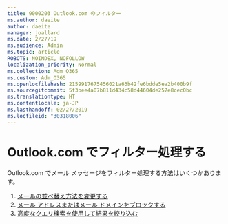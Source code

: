```yaml
---
title: 9000203 Outlook.com のフィルター
ms.author: daeite
author: daeite
manager: joallard
ms.date: 2/27/19
ms.audience: Admin
ms.topic: article
ROBOTS: NOINDEX, NOFOLLOW
localization_priority: Normal
ms.collection: Adm_O365
ms.custom: Adm_O365
ms.openlocfilehash: 2159917675456021a63b42fe6bdde5ea2b400b9f
ms.sourcegitcommit: 5f3bee4a07b811d434c58d44604de257e8cec0bc
ms.translationtype: HT
ms.contentlocale: ja-JP
ms.lasthandoff: 02/27/2019
ms.locfileid: "30318006"
---
```

# <a name="filtering-in-outlookcom"></a>Outlook.com でフィルター処理する

Outlook.com でメール メッセージをフィルター処理する方法はいくつかあります。

1. [メールの並べ替え方法を変更する](https://support.office.com/article/e650ae23-b558-4fbf-bdd1-73268f6852b7)
2. [メール アドレスまたはメール ドメインをブロックする](https://support.office.com/article/afba1c94-77bb-4f50-8b85-057cf52f4d5e)
3. [高度なクエリ検索を使用して結果を絞り込む](https://support.office.com/article/88108edf-028e-4306-b87e-7400bbb40aa7)